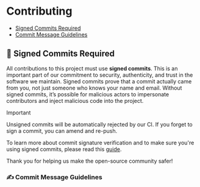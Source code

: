 # Contributing

- [Signed Commits Required](#signed-commits-required)
- [Commit Message Guidelines](#commit-message-guidelines)

## 🔏 Signed Commits Required

All contributions to this project must use **signed commits**. This is an important part of our commitment to security, 
authenticity, and trust in the software we maintain. Signed commits prove that a commit actually came from you, not just 
someone who knows your name and email. Without signed commits, it’s possible for malicious actors to impersonate contributors 
and inject malicious code into the project. 

> [!IMPORTANT]
> Unsigned commits will be automatically rejected by our CI. If you forget to sign a commit, you can amend and re-push.

To learn more about commit signature verification and to make sure you're using signed commits, please read this 
[guide](https://docs.github.com/en/authentication/managing-commit-signature-verification/about-commit-signature-verification).

Thank you for helping us make the open-source community safer!

### ✍️ Commit Message Guidelines